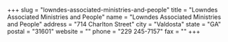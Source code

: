 +++
slug = "lowndes-associated-ministries-and-people"
title = "Lowndes Associated Ministries and People"
name = "Lowndes Associated Ministries and People"
address = "714 Charlton Street"
city = "Valdosta"
state = "GA"
postal = "31601"
website = ""
phone = "229 245-7157"
fax = ""
+++
